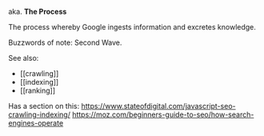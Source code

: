 aka. **The Process**

The process whereby Google ingests information and excretes knowledge.

Buzzwords of note: Second Wave.


See also:
- [[crawling]]
- [[indexing]]
- [[ranking]]




Has a section on this:
https://www.stateofdigital.com/javascript-seo-crawling-indexing/
https://moz.com/beginners-guide-to-seo/how-search-engines-operate